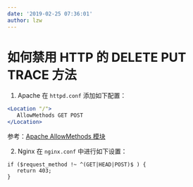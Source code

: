 ```yaml
---
date: '2019-02-25 07:36:01'
author: lzw
---
```


# 如何禁用 HTTP 的 DELETE PUT TRACE 方法

1. Apache 在 `httpd.conf` 添加如下配置：

```apache
<Location "/">
   AllowMethods GET POST
</Location>
```

参考：[Apache AllowMethods 模块](https://httpd.apache.org/docs/2.4/mod/mod_allowmethods.html)

2. Nginx 在 `nginx.conf` 中进行如下设置：

```nginx
if ($request_method !~ ^(GET|HEAD|POST)$ ) {
   return 403;
}
```
